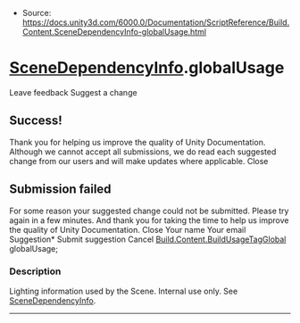 * Source: https://docs.unity3d.com/6000.0/Documentation/ScriptReference/Build.Content.SceneDependencyInfo-globalUsage.html

#  [SceneDependencyInfo](https://docs.unity3d.com/6000.0/Documentation/ScriptReference/Build.Content.SceneDependencyInfo.html).globalUsage
Leave feedback
Suggest a change
## Success!
Thank you for helping us improve the quality of Unity Documentation. Although we cannot accept all submissions, we do read each suggested change from our users and will make updates where applicable.
Close
## Submission failed
For some reason your suggested change could not be submitted. Please <a>try again</a> in a few minutes. And thank you for taking the time to help us improve the quality of Unity Documentation.
Close
Your name Your email Suggestion* Submit suggestion
Cancel
[Build.Content.BuildUsageTagGlobal](https://docs.unity3d.com/6000.0/Documentation/ScriptReference/Build.Content.BuildUsageTagGlobal.html) globalUsage; 
### Description
Lighting information used by the Scene.
Internal use only. See [SceneDependencyInfo](https://docs.unity3d.com/6000.0/Documentation/ScriptReference/Build.Content.SceneDependencyInfo.html).
* * *

